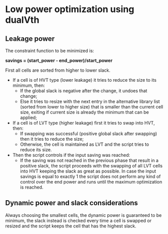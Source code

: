 # Low power optimization using dualVth

## Leakage power

The constraint function to be minimized is:

**savings = (start_power - end_power)/start_power**

First all cells are sorted from higher to lower slack.
* If a cell is of HVT type (lower leakage) it tries to reduce the size to its minimum, then:
  - If the global slack is negative after the change, it undoes that change;
  - Else it tries to resize with the next entry in the alternative library list (sorted from lower to higher size) that is smaller than the current cell size, exiting if current size is already the minimum that can be applied;
* If a cell is of LVT type (higher leakage) first it tries to swap into HVT, then:
  - If swapping was successful (positive global slack after swapping) then it tries to reduce the size;
  - Otherwise, the cell is maintained as LVT and the script tries to reduce its size.
* Then the script controls if the input saving was reached:
  - If the saving was not reached in the previous phase that result in a positive slack, the script proceeds with the swapping of all LVT cells into HVT keeping the slack as great as possible.
In case the input savings is equal to exactly 1 the script does not perform any kind of control over the end power and runs until the maximum optimization is reached.

## Dynamic power and slack considerations

Always choosing the smallest cells, the dynamic power is guaranteed to be minimum, the slack instead is checked every time a cell is swapped or resized and the script keeps the cell that has the highest slack.
